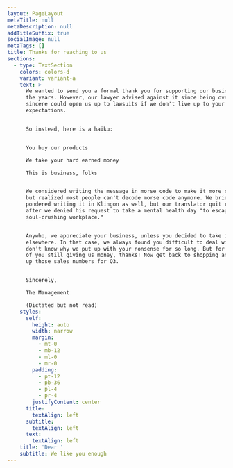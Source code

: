 ```yaml
---
layout: PageLayout
metaTitle: null
metaDescription: null
addTitleSuffix: true
socialImage: null
metaTags: []
title: Thanks for reaching to us
sections:
  - type: TextSection
    colors: colors-d
    variant: variant-a
    text: >
      We wanted to send you a formal thank you for supporting our business over
      the years. However, our lawyer advised against it since being overly
      sincere could open us up to lawsuits if we don't live up to your wild
      expectations.


      So instead, here is a haiku:


      You buy our products

      We take your hard earned money

      This is business, folks


      We considered writing the message in morse code to make it more creative,
      but realized most people can't decode morse code anymore. We briefly
      pondered writing it in Klingon as well, but our translator quit recently
      after we denied his request to take a mental health day "to escape this
      soul-crushing workplace."


      Anywho, we appreciate your business, unless you decided to take it
      elsewhere. In that case, we always found you difficult to deal with and
      don't know why we put up with your nonsense for so long. But for the rest
      of you still giving us money, thanks! Now get back to shopping and pumping
      up those sales numbers for Q3.


      Sincerely,

      The Management

      (Dictated but not read)
    styles:
      self:
        height: auto
        width: narrow
        margin:
          - mt-0
          - mb-12
          - ml-0
          - mr-0
        padding:
          - pt-12
          - pb-36
          - pl-4
          - pr-4
        justifyContent: center
      title:
        textAlign: left
      subtitle:
        textAlign: left
      text:
        textAlign: left
    title: 'Dear '
    subtitle: We like you enough
---
```

